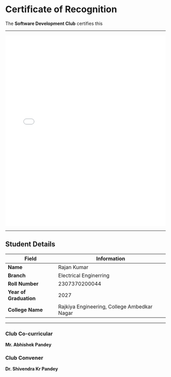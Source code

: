 # Certificate of Recognition

The **Software Development Club** certifies this

---
<embed src="../Assets/recabn202511.pdf" type="application/pdf" width="100%" height="600px" />

---
## Student Details

| Field               | Information              |
|---------------------|---------------------------|
| **Name**            | Rajan Kumar               |
| **Branch**          | Electrical Enginerring    |
| **Roll Number**     | 2307370200044             |
| **Year of Graduation** | 2027                  |
| **College Name**    |Rajkiya Engineering, College Ambedkar Nagar|

---

### Club Co-curricular 
**Mr. Abhishek Pandey**

### Club Convener  
**Dr. Shivendra Kr Pandey**

